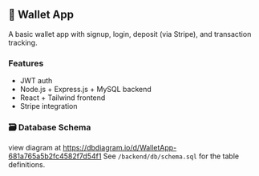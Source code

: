 ## 💸 Wallet App

A basic wallet app with signup, login, deposit (via Stripe), and transaction tracking.

### Features

- JWT auth
- Node.js + Express.js + MySQL backend
- React + Tailwind frontend
- Stripe integration

### 🗃 Database Schema

view diagram at https://dbdiagram.io/d/WalletApp-681a765a5b2fc4582f7d54f1
See `/backend/db/schema.sql` for the table definitions.
